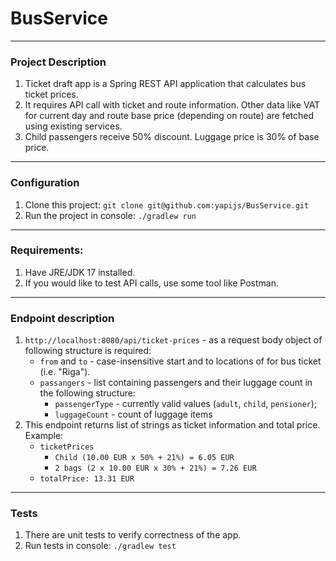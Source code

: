 # BusService

---
### Project Description
1. Ticket draft app is a Spring REST API application that calculates bus ticket prices.
2. It requires API call with ticket and route information. Other data like VAT for current day and route base price (depending on route) are fetched using existing services.
3. Child passengers receive 50% discount. Luggage price is 30% of base price.
---
### Configuration
1. Clone this project: `git clone git@github.com:yapijs/BusService.git`
2. Run the project in console: `./gradlew run`
---
### Requirements:
1. Have JRE/JDK 17 installed.
2. If you would like to test API calls, use some tool like Postman.

---
### Endpoint description
1. `http://localhost:8080/api/ticket-prices` - as a request body object of following structure is required:
   * `from` and `to` - case-insensitive start and to locations of for bus ticket (i.e. "Riga").
   * `passangers` - list containing passengers and their luggage count in the following structure:
     * `passengerType` - currently valid values (`adult`, `child`, `pensioner`);
     * `luggageCount` - count of luggage items
2. This endpoint returns list of strings as ticket information and total price. Example: 
   * `ticketPrices`
     * `Child (10.00 EUR x 50% + 21%) = 6.05 EUR`
     * `2 bags (2 x 10.00 EUR x 30% + 21%) = 7.26 EUR`
   * `totalPrice: 13.31 EUR`

---
### Tests
1. There are unit tests to verify correctness of the app.
2. Run tests in console: `./gradlew test`